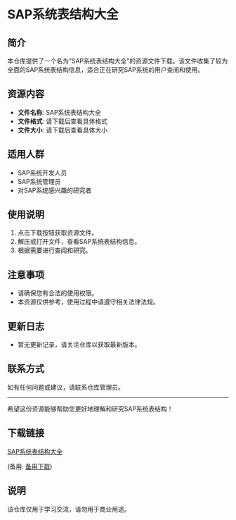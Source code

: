 # SAP系统表结构大全

## 简介
本仓库提供了一个名为“SAP系统表结构大全”的资源文件下载。该文件收集了较为全面的SAP系统表结构信息，适合正在研究SAP系统的用户查阅和使用。

## 资源内容
- **文件名称**: SAP系统表结构大全
- **文件格式**: 请下载后查看具体格式
- **文件大小**: 请下载后查看具体大小

## 适用人群
- SAP系统开发人员
- SAP系统管理员
- 对SAP系统感兴趣的研究者

## 使用说明
1. 点击下载按钮获取资源文件。
2. 解压或打开文件，查看SAP系统表结构信息。
3. 根据需要进行查阅和研究。

## 注意事项
- 请确保您有合法的使用权限。
- 本资源仅供参考，使用过程中请遵守相关法律法规。

## 更新日志
- 暂无更新记录，请关注仓库以获取最新版本。

## 联系方式
如有任何问题或建议，请联系仓库管理员。

---

希望这份资源能够帮助您更好地理解和研究SAP系统表结构！

## 下载链接
[SAP系统表结构大全](https://pan.quark.cn/s/d36c1677f4ab) 

(备用: [备用下载](https://pan.baidu.com/s/1UcJ44egZLgYyVZx4FW5Tvg?pwd=1234))

## 说明

该仓库仅用于学习交流，请勿用于商业用途。
